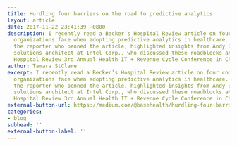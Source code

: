 ```yaml
---
title: Hurdling four barriers on the road to predictive analytics
layout: article
date: 2017-11-22 23:41:39 -0800
description: I recently read a Becker’s Hospital Review article on four common roadblocks
  organizations face when adopting predictive analytics in healthcare. Emily Rappleye,
  the reporter who penned the article, highlighted insights from Andy Bartley, senior
  solutions architect at Intel Corp., who discussed these roadblocks at the Becker’s
  Hospital Review 3rd Annual Health IT + Revenue Cycle Conference in Chicago.
author: Tamara StClare
excerpt: I recently read a Becker’s Hospital Review article on four common roadblocks
  organizations face when adopting predictive analytics in healthcare. Emily Rappleye,
  the reporter who penned the article, highlighted insights from Andy Bartley, senior
  solutions architect at Intel Corp., who discussed these roadblocks at the Becker’s
  Hospital Review 3rd Annual Health IT + Revenue Cycle Conference in Chicago.
external-button-url: https://medium.com/@basehealth/hurdling-four-barriers-on-the-road-to-predictive-analytics-1cf11561e0c5
categories:
- blog
subhead: ''
external-button-label: ''
---
```

